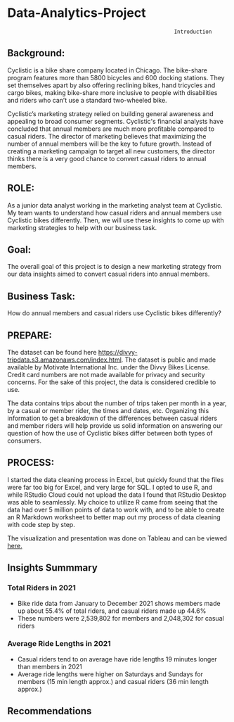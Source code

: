 # Data-Analytics-Project


                                                         Introduction
                                                      



## **Background**: 
Cyclistic is a bike share company located in Chicago. The bike-share program features more than 5800 bicycles and 600 docking stations. They set themselves apart by also offering reclining bikes, hand tricycles and cargo bikes, making bike-share more inclusive to people with disabilities and riders who can’t use a standard two-wheeled bike.

Cyclistic’s marketing strategy relied on building general awareness and appealing to broad consumer segments. Cyclistic's financial analysts have concluded that annual members are much more profitable compared to casual riders. The director of marketing believes that maximizing the number of annual members will be the key to future growth. Instead of creating a marketing campaign to target all new customers, the director thinks there is a very good chance to convert casual riders to annual members.




## **ROLE**: 
As a junior data analyst working in the marketing analyst team at Cyclistic. My team wants to understand how casual riders and annual members use Cyclistic bikes differently. Then, we will use these insights to come up with marketing strategies to help with our business task.



## **Goal**: 
The overall goal of this project is to design a new marketing strategy from our data insights aimed to convert casual riders into annual members.


## **Business Task**: 
How do annual members and casual riders use Cyclistic bikes differently?


## **PREPARE**:
The dataset can be found here https://divvy-tripdata.s3.amazonaws.com/index.html. The dataset is public and made available by Motivate International Inc. under the Divvy Bikes License. Credit card numbers are not made available for privacy and security concerns. For the sake of this project, the data is considered credible to use. 

The data contains trips about the number of trips taken per month in a year, by a casual or member rider, the times and dates, etc. Organizing this information to get a breakdown of the differences between casual riders and member riders will help provide us solid information on answering our question of how the use of Cyclistic bikes differ between both types of consumers. 



## **PROCESS**:
I started the data cleaning process in Excel, but quickly found that the files were far too big for Excel, and very large for SQL. I opted to use R, and while RStudio Cloud could not upload the data I found that RStudio Desktop was able to seamlessly. My choice to utilize R came from seeing that the data had over 5 million points of data to work with, and to be able to create an R Markdown worksheet to better map out my process of data cleaning with code step by step. 



The visualization and presentation was done on Tableau and can be viewed [here.](https://public.tableau.com/app/profile/visan2980/viz/DataAnalyticsProjectDashboard/Story1#1)

## Insights Summmary

### **Total Riders in 2021**
* Bike ride data from January to December 2021 shows members made up about 55.4% of total riders, and casual riders made up 44.6%
* These numbers were 2,539,802 for members and 2,048,302 for casual riders

### **Average Ride Lengths in 2021**
* Casual riders tend to on average have ride lengths 19 minutes longer than members in 2021
* Average ride lengths were higher on Saturdays and Sundays for members (15 min length approx.) and casual riders (36 min length approx.)

## Recommendations

